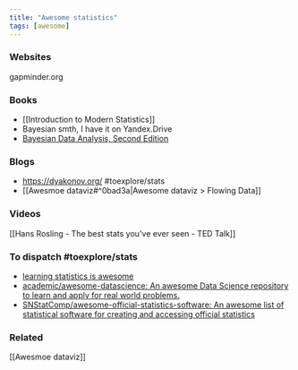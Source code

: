 ```yaml
---
title: "Awesome statistics"
tags: [awesome]
---
```


### Websites
gapminder.org

### Books 
- [[Introduction to Modern Statistics]]
- Bayesian smth, I have it on Yandex.Drive
- [Bayesian Data Analysis, Second Edition](https://www.amazon.co.uk/dp/158488388X/ref=as_li_ss_tl?ie=UTF8&linkCode=gs2&creativeASIN=0321928423&tag=rocksresea01-21&creative=390957&camp=1789)

### Blogs
- https://dyakonov.org/ #toexplore/stats 
- [[Awesmoe dataviz#^0bad3a|Awesome dataviz > Flowing Data]]

### Videos
[[Hans Rosling - The best stats you've ever seen - TED Talk]]

### To dispatch #toexplore/stats
- [learning statistics is awesome](https://learning.statistics-is-awesome.org/)
- [academic/awesome-datascience: An awesome Data Science repository to learn and apply for real world problems.](https://github.com/academic/awesome-datascience)
- [SNStatComp/awesome-official-statistics-software: An awesome list of statistical software for creating and accessing official statistics](https://github.com/SNStatComp/awesome-official-statistics-software)

### Related
[[Awesmoe dataviz]]
